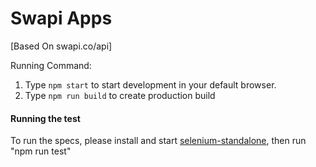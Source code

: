 # Swapi Apps

[Based On swapi.co/api]

Running Command:

1. Type `npm start` to start development in your default browser.
2. Type `npm run build` to create production build

#### Running the test
To run the specs, please install and start [selenium-standalone](https://www.npmjs.com/package/selenium-standalone), then run "npm run test"
